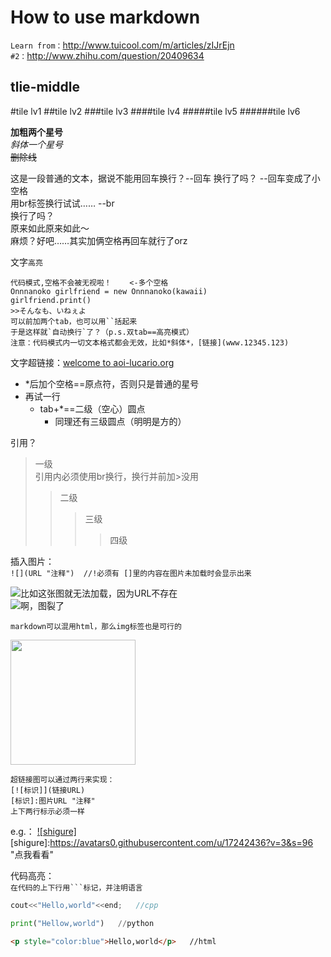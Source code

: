How to use markdown
=======================
`Learn from：`http://www.tuicool.com/m/articles/zIJrEjn </br>
`#2：`http://www.zhihu.com/question/20409634

tlie-middle
-----------------------------

#tile lv1
##tile lv2
###tile lv3
####tile lv4
#####tile lv5
######tile lv6

**加粗两个星号**</br>
*斜体一个星号*</br>
~~删除线~~

这是一段普通的文本，据说不能用回车换行？--回车
换行了吗？ --回车变成了小空格</br>
用br标签换行试试…… --br</br>
换行了吗？</br>
原来如此原来如此～  
麻烦？好吧……其实加俩空格再回车就行了orz

文字`高亮`

    代码模式,空格不会被无视啦！    <-多个空格
    Onnnanoko girlfriend = new Onnnanoko(kawaii)
    girlfriend.print()
    >>そんなも、いねぇよ
    可以前加两个tab，也可以用``括起来
    于是这样就`自动换行`了？（p.s.双tab==高亮模式）
    注意：代码模式内一切文本格式都会无效，比如*斜体*，[链接](www.12345.123)
  

    
文字超链接：[welcome to aoi-lucario.org](http://aoi-lucario.org "闲得发慌神志不清时搭起来的的半成品都算不上的不可名状之物")

* *后加个空格==原点符，否则只是普通的星号
* 再试一行
  * tab+*==二级（空心）圆点
    * 同理还有三级圆点（明明是方的）
    
引用？
>一级
</br>引用内必须使用br换行，换行并前加>没用
>>二级
>>>三级
>>>>四级

插入图片：</br>
`![](URL "注释")  //!必须有 []里的内容在图片未加载时会显示出来`

![比如这张图就无法加载，因为URL不存在](./null) </br>
![啊，图裂了](https://avatars0.githubusercontent.com/u/17242436?v=3&s=300 "俺の嫁（オイ"  )

`markdown可以混用html，那么img标签也是可行的`

<img height="200" width="200" src="https://avatars0.githubusercontent.com/u/17242436"></img>

    超链接图可以通过两行来实现：
    [![标识]](链接URL)
    [标识]:图片URL "注释"
    上下两行标示必须一样

e.g.：
[![shigure]](https://github.com/shinpoi)
[shigure]:https://avatars0.githubusercontent.com/u/17242436?v=3&s=96 "点我看看"

代码高亮：</br>
`在代码的上下行用```标记，并注明语言`

```cpp
cout<<"Hello,world"<<end;   //cpp
```

```python
print("Hellow,world")   //python
```

```html
<p style="color:blue">Hello,world</p>   //html
```
